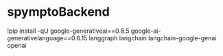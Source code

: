 ﻿# spymptoBackend
!pip install -qU google-generativeai==0.8.5 google-ai-generativelanguage==0.6.15 langgraph langchain langchain-google-genai openai
